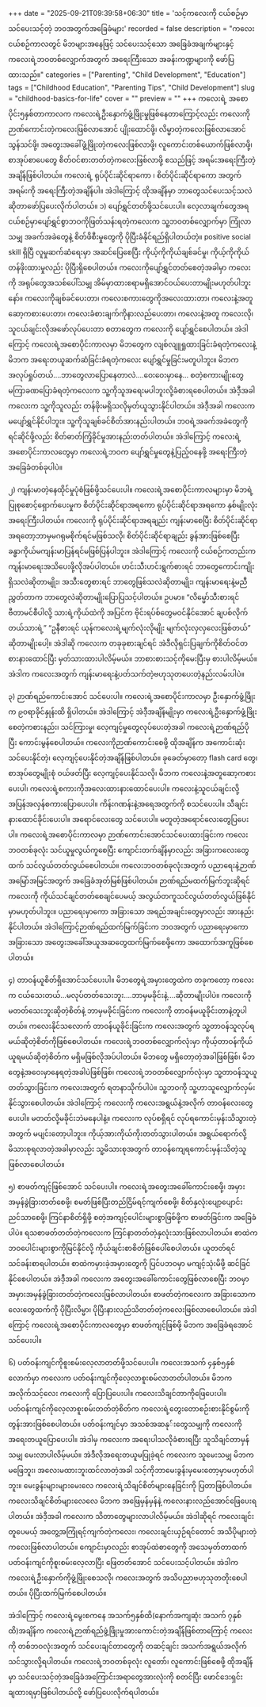 +++
date = "2025-09-21T09:39:58+06:30"
title = 'သင့်ကလေးကို ငယ်စဉ်မှာ သင်ပေးသင့်တဲ့ ဘဝအတွက်အခြေခံများ'
recorded = false
description = "ကလေးငယ်စဉ်ကာလတွင် မိဘများအနေဖြင့် သင်ပေးသင့်သော အခြေခံအချက်များနှင့် ကလေးရဲ့ဘဝတစ်လျှောက်အတွက် အရေးကြီးသော အခန်းကဏ္ဍများကို ဖော်ပြထားသည်။"
categories = ["Parenting", "Child Development", "Education"]
tags = ["Childhood Education", "Parenting Tips", "Child Development"]
slug = "childhood-basics-for-life"
cover = ""
preview = ""
+++
ကလေးရဲ့ အစောပိုင်း၅နှစ်တာကာလက ကလေးရဲ့ဦးနှောက်ဖွံ့ဖြိုးမှုဖြစ်နေတာကြောင့်လည်း ကလေးကို ဉာဏ်ကောင်းတဲ့ကလေးဖြစ်လာအောင် ပျိုးထောင်ဖို့၊ လိမ္မာတဲ့ကလေးဖြစ်လာအောင် သွန်သင်ဖို့၊ အတွေးအခေါ်ဖွံ့ဖြိုးတဲ့ကလေးဖြစ်လာဖို့၊ လူကောင်းတစ်ယောက်ဖြစ်လာဖို့၊ စာအုပ်စာပေတွေ စိတ်ဝင်စားတတ်တဲ့ကလေးဖြစ်လာဖို့ စသည်ဖြင့် အရမ်းအရေးကြီးတဲ့အချိန်ဖြစ်ပါတယ်။ ကလေးရဲ့ ရုပ်ပိုင်းဆိုင်ရာကော ၊ စိတ်ပိုင်းဆိုင်ရာကော အတွက် အရမ်းကို အရေးကြီးတဲ့အချိန်ပါ။ အဲဒါကြောင့် ထိုအချိန်မှာ ဘာတွေသင်ပေးသင့်သလဲဆိုတာဖော်ပြပေးလိုက်ပါတယ်။
၁) ပျော်ရွှင်တတ်ဖို့သင်ပေးပါ။
လေ့လာချက်တွေအရ ငယ်စဉ်မှာပျော်ရွှင်စွာဘဝကိုဖြတ်သန်းရတဲ့ကလေးက သူ့ဘဝတစ်လျှောက်မှာ ကြုံလာသမျှ အခက်အခဲတွေနဲ့ စိတ်ဖိစီးမှုတွေကို ပိုပြီးခံနိုင်ရည်ရှိပါတယ်တဲ့။ positive social skill ရှိပြီ လူမှုဆက်ဆံရေးမှာ အဆင်ပြေစေပြီး ကိုယ့်ကိုကိုယ်ချစ်ခင်မှု၊ ကိုယ့်ကိုကိုယ်တန်ဖိုးထားမှုလည်း ပိုပြီးရှိစေပါတယ်။ ကလေးကိုပျော်ရွှင်တတ်စေတဲ့အခါမှာ ကလေးကို အရုပ်တွေအသစ်ပေါ်သမျှ အိမ်မှာထားစရာမရှိအောင်ဝယ်ပေးတာမျိုးမဟုတ်ပါဘူးနော်။ ကလေးကိုချစ်ခင်ပေးတာ၊ ကလေးစကားတွေကိုအလေးထားတာ၊ ကလေးနဲ့အတူဆော့ကစားပေးတာ၊ ကလေးခံစားချက်ကိုနားလည်ပေးတာ၊ ကလေးနဲ့အတူ ကလေးလို၊ သူငယ်ချင်းလိုအဖော်လုပ်ပေးတာ စတာတွေက ကလေးကို ပျော်ရွှင်စေပါတယ်။ အဲဒါကြောင့် ကလေးရဲ့အစောပိုင်းကာလမှာ မိဘတွေက လျစ်လျူရှုထားခြင်းခံရတဲ့ကလေးနဲ့ မိဘက အရေးတယူဆက်ဆံခြင်းခံရတဲ့ကလေး ပျော်ရွှင်မှုခြင်းမတူပါဘူး။ မိဘကအလုပ်ရှုပ်တယ်….ဘာတွေလာပြောနေတာလဲ….ဝေးဝေးမှာနေ… စတဲ့စကားမျိုးတွေမကြာခဏပြောခံရတဲ့ကလေးက သူ့ကိုသူအရေးမပါဘူးလို့ခံစားရစေပါတယ်။ အဲဒီ့အခါ ကလေးက သူ့ကိုသူလည်း တန်ဖိုးမရှိသလိုမှတ်ယူသွားနိုင်ပါတယ်။ အဲဒီ့အခါ ကလေးက မပျော်ရွှင်နိုင်ပါဘူး။ သူ့ကိုသူချစ်ခင်စိတ်အားနည်းပါတယ်။ ဘဝရဲ့အခက်အခဲတွေကို ရင်ဆိုင်ဖို့လည်း စိတ်ဓာတ်ကြံ့ခိုင်မှုအားနည်းတတ်ပါတယ်။ အဲဒါကြောင့် ကလေးရဲ့အစောပိုင်းကာလတွေမှာ ကလေးရဲ့ဘဝက ပျော်ရွှင်မှုတွေနဲ့ပြည့်ဝနေဖို့ အရေးကြီးတဲ့အခြေခံတစ်ခုပါပဲ။

၂) ကျန်းမာတဲ့နေထိုင်မှုပုံစံဖြစ်ဖို့သင်ပေးပါ။
ကလေးရဲ့အစောပိုင်းကာလများမှာ မိဘရဲ့ပြုစုစောင့်ရှောက်ပေးမှုက စိတ်ပိုင်းဆိုင်ရာအရကော ရုပ်ပိုင်းဆိုင်ရာအရကော နှစ်မျိုးလုံးအရေးကြီးပါတယ်။ ကလေးကို ရုပ်ပိုင်းဆိုင်ရာအရချည်း ကျန်းမာစေပြီး စိတ်ပိုင်းဆိုင်ရာအရတော့ဘာမှမဂရုမစိုက်ရင်မဖြစ်သလို၊ စိတ်ပိုင်းဆိုင်ရာချည်း ခွန်အားဖြစ်စေပြီး ခန္ဓာကိုယ်မကျန်းမာပြန်ရင်မဖြစ်ပြန်ပါဘူး။ အဲဒါကြောင့် ကလေးကို ငယ်စဉ်ကတည်းက ကျန်းမာရေးအသိပေးဖို့လိုအပ်ပါတယ်။ ဟင်းသီးဟင်းရွက်စားရင် ဘာတွေကောင်းကျိုးရှိသလဲဆိုတာမျိုး၊ အသီးတွေစားရင် ဘာတွေဖြစ်သလဲဆိုတာမျိုး၊ ကျန်းမာရေးနဲ့မညီညွှတ်တာက ဘာတွေလဲဆိုတာမျိုးပြောပြသင့်ပါတယ်။ ဥပမာ။ “လိမ္မော်သီးစားရင် ဗီတာမင်စီပါလို့ သားရဲ့ကိုယ်ထဲကို အပြင်က ဗိုင်းရပ်စ်တွေမဝင်နိုင်အောင် ချပစ်လိုက်တယ်သားရဲ့” “ဥနီစားရင် ယုန်ကလေးရဲ့မျက်လုံးလိုမျိုး မျက်လုံးလှလှလေးဖြစ်တယ်” ဆိုတာမျိုးပေါ့။ အဲဒါဆို ကလေးက တခုခုစားချင်ရင် အဲဒီလိုရှင်းပြချက်ကိုစိတ်ဝင်တစားနားထောင်ပြီး မှတ်သားထားပါလိမ့်မယ်။ ဘာစားစားသင့်ကိုမေးပြီးမှ စားပါလိမ့်မယ်။ အဲဒါက ကလေးအတွက် ကျန်းမာရေးနဲ့ပတ်သက်တဲ့ဗဟုသုတပေးတဲ့နည်းလမ်းပါပဲ။

၃) ဉာဏ်ရည်ကောင်းအောင် သင်ပေးပါ။
ကလေးရဲ့အစောပိုင်းကာလမှာ ဦးနှောက်ဖွံ့ဖြိုးက ၉၀ရာခိုင်နှုန်းထိ ရှိပါတယ်။ အဲဒါကြောင့် အဲဒီ့အချိန်မျိုးမှာ ကလေးရဲ့ဦးနှောက်ဖွံ့ဖြိုးစေတဲ့ကစားနည်း၊ သင်ကြားမှု၊ လေ့ကျင့်မှုတွေလုပ်ပေးတဲ့အခါ ကလေးရဲ့ဉာဏ်ရည်ပိုပြီး ကောင်းမွန်စေပါတယ်။ ကလေးကိုဉာဏ်ကောင်းစေဖို့ ထိုအချိန်က အကောင်းဆုံးသင်ပေးနိုင်တဲ့၊ လေ့ကျင့်ပေးနိုင်တဲ့အချိန်ဖြစ်ပါတယ်။ ခုခေတ်မှာတော့ flash card တွေ၊ စာအုပ်တွေမျိုးစုံ ဝယ်ဖတ်ပြီး လေ့ကျင့်ပေးနိုင်သလို၊ မိဘက ကလေးနဲ့အတူဆော့ကစားပေးပါ၊ ကလေးရဲ့စကားကိုအလေးထားနားထောင်ပေးပါ။ ကလေးနဲ့သူငယ်ချင်းလို့ အပြန်အလှန်စကားပြောပေးပါ။ ကိန်းဂဏန်းနဲ့အရေအတွက်ကို စသင်ပေးပါ။ သီချင်းနားထောင်ခိုင်းပေးပါ။ အရောင်လေးတွေ သင်ပေးပါ။ မတူတဲ့အရောင်လေးတွေပြပေးပါ။ ကလေးရဲ့အစောပိုင်းကာလမှာ ဉာဏ်ကောင်းအောင်သင်ပေးထားခြင်းက ကလေးဘဝတစ်ခုလုံး သင်ယူမှုလွယ်ကူစေပြီး ကျောင်းတက်ချိန်မှာလည်း အခြားကလေးတွေထက် သင်လွယ်တတ်လွယ်စေပါတယ်။ ကလေးဘဝတစ်ခုလုံးအတွက် ပညာရေးနဲ့ဉာဏ်အမြော်အမြင်အတွက် အခြေခံအုတ်မြစ်ဖြစ်ပါတယ်။ ဉာဏ်ရည်မထက်မြက်ဘူးဆိုရင် ကလေးကို ကိုယ်သင်ချင်တတ်စေချင်ပေမယ့် အလွယ်တကူသင်လွယ်တတ်လွယ်ဖြစ်နိုင်မှာမဟုတ်ပါဘူး။ ပညာရေးမှာကော အခြားသော အရည်အချင်းတွေမှာလည်း အားနည်းနိုင်ပါတယ်။ အဲဒါကြောင့်ဉာဏ်ရည်ထက်မြက်ခြင်းက ဘဝအတွက် ပညာရေးမှာကော အခြားသော အတွေးအခေါ်အယူအဆတွေထက်မြက်စေဖို့ကော အထောက်အကူဖြစ်စေပါတယ်။

၄) တာဝန်ယူစိတ်ရှိအောင်သင်ပေးပါ။
မိဘတွေရဲ့အမှားတွေထဲက တခုကတော့ ကလေးက ငယ်သေးတယ်…မလုပ်တတ်သေးဘူး….ဘာမှမခိုင်းနဲ့….ဆိုတာမျိုးပါပဲ။ ကလေးကို မတတ်သေးဘူးဆိုတဲ့စိတ်နဲ့ ဘာမှမခိုင်းခြင်းက ကလေးကို တာဝန်မယူခိုင်းတာနဲ့တူပါတယ်။ ကလေးနိုင်သလောက် တာဝန်ယူခိုင်းခြင်းက ကလေးအတွက် သူ့တာဝန်သူလုပ်ရမယ်ဆိုတဲ့စိတ်ကိုဖြစ်စေပါတယ်။ ကလေးရဲ့ဘဝတစ်လျှောက်လုံးမှာ ကိုယ့်တာဝန်ကိုယ်ယူရမယ်ဆိုတဲ့စိတ်က မရှိမဖြစ်လိုအပ်ပါတယ်။ မိဘတွေ မရှိတော့တဲ့အခါဖြစ်ဖြစ်၊ မိဘတွေနဲ့အဝေးမှာနေရတဲ့အခါပဲဖြစ်ဖြစ်၊ ကလေးရဲ့ဘဝတစ်လျှောက်လုံးမှာ သူ့တာဝန်သူယူတတ်သွားခြင်းက ကလေးအတွက် ရတနာသိုက်ပါပဲ။ သူ့ဘဝကို သူ့ဟာသူလျှောက်လှမ်းနိုင်သွားစေပါတယ်။ အဲဒါကြောင့် ကလေးကို ကလေးအရွယ်နဲ့အလိုက် တာဝန်လေးတွေပေးပါ။ မတတ်လို့မခိုင်းဘဲမနေပါနဲ့။ ကလေးက လုပ်စရှိရင် လုပ်ရကောင်းမှန်းသိသွားတဲ့အတွက် မပျင်းတော့ပါဘူး။ ကိုယ့်အားကိုယ်ကိုးတတ်သွားပါတယ်။ အရွယ်ရောက်လို့ မိသားစုရလာတဲ့အခါမှာလည်း သူ့မိသားစုအတွက် တာဝန်ကျေရကောင်းမှန်းသိတဲ့သူဖြစ်လာစေပါတယ်။

၅) စာဖတ်ကျင့်ဖြစ်အောင် သင်ပေးပါ။
ကလေးရဲ့အတွေးအခေါ်ကောင်းစေဖို့၊ အမှားအမှန်ခွဲခြားတတ်စေဖို့၊ စမတ်ဖြစ်ပြီးတည်ငြိမ်ရင့်ကျက်စေဖို့၊ စိတ်နှလုံးပျော့ပျောင်းညင်သာစေဖို့၊ ကြင်နာစိတ်ရှိဖို့ စတဲ့အကျင့်ပေါင်းများစွာဖြစ်ဖို့က စာဖတ်ခြင်းက အခြေခံပါပဲ။ ရသစာဖတ်တတ်တဲ့ကလေးက ကြင်နာတတ်တဲ့နှလုံးသားဖြစ်လာပါတယ်။ စာထဲက ဘဝပေါင်းများစွာကိုမြင်နိုင်လို့ ကိုယ်ချင်းစာစိတ်ဖြစ်ပေါ်စေပါတယ်။ ယူတတ်ရင်သင်ခန်းစာရပါတယ်။ စာထဲကမှားခဲ့အမှားတွေကို ပြင်ပဘဝမှာ မကျင့်သုံးမိဖို့ ဆင်ခြင်နိုင်စေပါတယ်။ အဲဒီ့အခါ ကလေးက အတွေးအခေါ်ကောင်းတွေဖြစ်လာစေပြီး ဘဝမှာ အမှားအမှန်ခွဲခြားတတ်တဲ့ကလေးဖြစ်လာပါတယ်။ စာဖတ်တဲ့ကလေးက အခြားသောကလေးတွေထက်ကို ပိုပြီးလိမ္မာ၊ ပိုပြီးနားလည်သိတတ်တဲ့ကလေးဖြစ်လာစေပါတယ်။ အဲဒါကြောင့် ကလေးရဲ့အစောပိုင်းကာလတွေမှာ စာဖတ်ကျင့်ဖြစ်ဖို့ မိဘက အခြေခံရအောင် သင်ပေးပါ။

၆) ပတ်ဝန်းကျင်ကိုစူးစမ်းလေ့လာတတ်ဖို့သင်ပေးပါ။
ကလေးအသက် ၄နှစ်၅နှစ်လောက်မှာ ကလေးက ပတ်ဝန်းကျင်ကိုလေ့လာစူးစမ်လာတတ်ပါတယ်။ မိဘက အလိုက်သင့်လေး ကလေးကို ပြောပြပေးပါ။ ကလေးသိချင်တာကိုဖြေပေးပါ။ ပတ်ဝန်းကျင်ကိုလေ့လာစူးစမ်းတတ်တဲ့စိတ်က ကလေးရဲ့တွေးတောစဉ်းစားနိုင်စွမ်းကို တွန်းအားဖြစ်စေပါတယ်။ ပတ်ဝန်းကျင်မှာ အသစ်အဆနု်းတွေသမျှကို ကလေးကိုအရေးတယူပြောပေးပါ။ အဲဒါမှ ကလေးက အရေးပါသလိုခံစားရပြီး သူသိချင်တာမှန်သမျှ မေးလာပါလိမ့်မယ်။ အဲဒီလိုအရေးတယူမပြုခဲ့ရင် ကလေးက သူမေးသမျှ မိဘကမဖြေဘူး၊ အလေးမထားဘူးထင်လာတဲ့အခါ သင့်ကိုဘာမေးခွန်းမှမေးတော့မှာမဟုတ်ပါဘူး။ မေးခွန်းများများမေးလေ ကလေးရဲ့သိချင်စိတ်များနေခြင်းကို ပြတာဖြစ်ပါတယ်။ ကလေးသိချင်စိတ်များလေလေ မိဘက အဖြေမှန်မှန်နဲ့ ကလေးနားလည်အောင်ဖြေပေးရပါတယ်။ အဲဒီ့အခါ ကလေးက သိတာတွေများလာပါလိမ့်မယ်။ အဲဒါဆိုရင် ကလေးချင်းတူပေမယ့် အတွေ့အကြုံရင့်ကျက်တဲ့ကလေး၊ ကလေးချင်းယှဉ်ရင်တောင် အသိပိုများတဲ့ကလေးဖြစ်လာပါတယ်။ ကျောင်းမှာလည်း စာအုပ်ထဲစာတွေကို အသေမှတ်တာထက် ပတ်ဝန်းကျင်ကိုစူးစမ်းလေ့လာပြီး ဖြေတတ်အောင် သင်ပေးသင့်ပါတယ်။ အဲဒါက ကလေးရဲ့ဦးနှောက်ကိုဖွံ့ဖြိုးစေသလို၊ ကလေးအတွက် အသိပညာဗဟုသုတတိုးစေပါတယ်။ ပိုပြီးထက်မြက်စေပါတယ်။

အဲဒါကြောင့် ကလေးရဲ့မွေးစကနေ အသက်၅နှစ်ထိ(နောက်အကျဆုံး အသက် ၇နှစ်ထိ)အချိန်က ကလေးရဲ့ဉာဏ်ရည်ဖွံ့ဖြိုးမှုအားကောင်းတဲ့အချိန်ဖြစ်တာကြောင့် ကလေးကို တစ်ဘဝလုံးအတွက် သင်ပေးချင်တာတွေကို တဆင့်ချင်း အသက်အရွယ်အလိုက်သင်သွားလို့ရပါတယ်။ ကလေးရဲ့ဘဝတစ်ခုလုံး လူတော်၊ လူကောင်းဖြစ်စေဖို့ ထိုအချိန်မှာ သင်ပေးသင့်တဲ့အခြေခံအကြောင်းအရာတွေအားလုံးကို စတင်ပြီး ဖောင်ဒေးရှင်းချထားရမှာဖြစ်ပါတယ်လို့ ဖော်ပြပေးလိုက်ရပါတယ်။ 